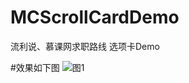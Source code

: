 # MCScrollCardDemo
流利说、慕课网求职路线 选项卡Demo

#效果如下图
![图1](https://github.com/poholo/MCScrollCardDemo/raw/master/MCScrollCardRecord.gif)


